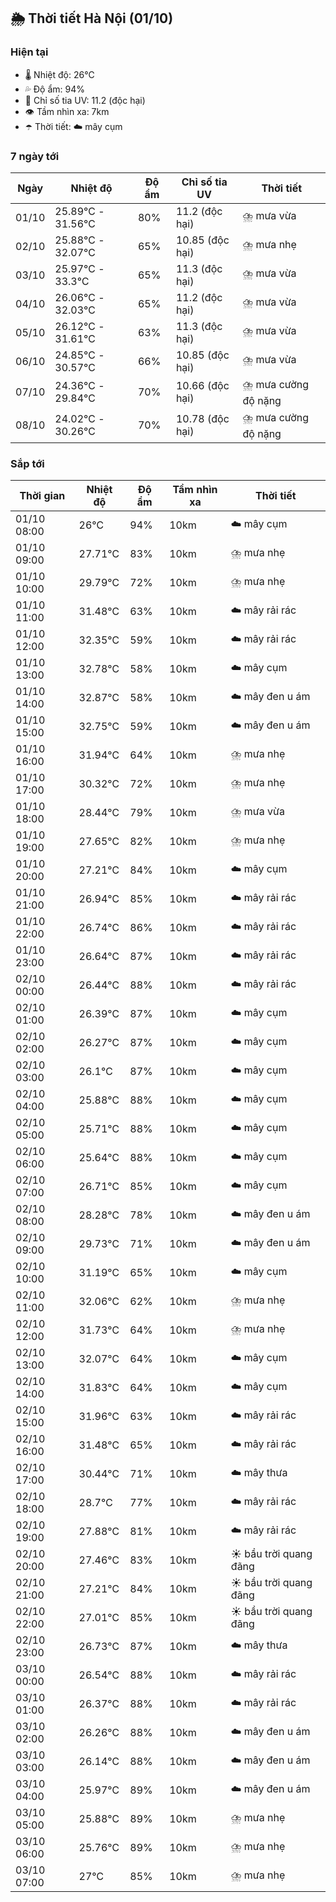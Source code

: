## 🌦️ Thời tiết Hà Nội (01/10)

### Hiện tại

- 🌡️ Nhiệt độ: 26℃
- 💦 Độ ẩm: 94%
- 🌟 Chỉ số tia UV: 11.2 (độc hại)
- 👁️ Tầm nhìn xa: 7km
- ☂️ Thời tiết: ☁️ mây cụm

### 7 ngày tới

| Ngày | Nhiệt độ | Độ ẩm | Chỉ số tia UV | Thời tiết |
| --- | --- | --- | --- | --- |
| 01/10 | 25.89℃ - 31.56℃ | 80% | 11.2 (độc hại) | ⛈️ mưa vừa |
| 02/10 | 25.88℃ - 32.07℃ | 65% | 10.85 (độc hại) | ⛈️ mưa nhẹ |
| 03/10 | 25.97℃ - 33.3℃ | 65% | 11.3 (độc hại) | ⛈️ mưa vừa |
| 04/10 | 26.06℃ - 32.03℃ | 65% | 11.2 (độc hại) | ⛈️ mưa vừa |
| 05/10 | 26.12℃ - 31.61℃ | 63% | 11.3 (độc hại) | ⛈️ mưa vừa |
| 06/10 | 24.85℃ - 30.57℃ | 66% | 10.85 (độc hại) | ⛈️ mưa vừa |
| 07/10 | 24.36℃ - 29.84℃ | 70% | 10.66 (độc hại) | ⛈️ mưa cường độ nặng |
| 08/10 | 24.02℃ - 30.26℃ | 70% | 10.78 (độc hại) | ⛈️ mưa cường độ nặng |

### Sắp tới

| Thời gian | Nhiệt độ | Độ ẩm | Tầm nhìn xa | Thời tiết |
| --- | --- | --- | --- | --- |
| 01/10 08:00 | 26℃ | 94% | 10km | ☁️ mây cụm |
| 01/10 09:00 | 27.71℃ | 83% | 10km | ⛈️ mưa nhẹ |
| 01/10 10:00 | 29.79℃ | 72% | 10km | ⛈️ mưa nhẹ |
| 01/10 11:00 | 31.48℃ | 63% | 10km | ☁️ mây rải rác |
| 01/10 12:00 | 32.35℃ | 59% | 10km | ☁️ mây rải rác |
| 01/10 13:00 | 32.78℃ | 58% | 10km | ☁️ mây cụm |
| 01/10 14:00 | 32.87℃ | 58% | 10km | ☁️ mây đen u ám |
| 01/10 15:00 | 32.75℃ | 59% | 10km | ☁️ mây đen u ám |
| 01/10 16:00 | 31.94℃ | 64% | 10km | ⛈️ mưa nhẹ |
| 01/10 17:00 | 30.32℃ | 72% | 10km | ⛈️ mưa nhẹ |
| 01/10 18:00 | 28.44℃ | 79% | 10km | ⛈️ mưa vừa |
| 01/10 19:00 | 27.65℃ | 82% | 10km | ⛈️ mưa nhẹ |
| 01/10 20:00 | 27.21℃ | 84% | 10km | ☁️ mây cụm |
| 01/10 21:00 | 26.94℃ | 85% | 10km | ☁️ mây rải rác |
| 01/10 22:00 | 26.74℃ | 86% | 10km | ☁️ mây rải rác |
| 01/10 23:00 | 26.64℃ | 87% | 10km | ☁️ mây rải rác |
| 02/10 00:00 | 26.44℃ | 88% | 10km | ☁️ mây rải rác |
| 02/10 01:00 | 26.39℃ | 87% | 10km | ☁️ mây cụm |
| 02/10 02:00 | 26.27℃ | 87% | 10km | ☁️ mây cụm |
| 02/10 03:00 | 26.1℃ | 87% | 10km | ☁️ mây cụm |
| 02/10 04:00 | 25.88℃ | 88% | 10km | ☁️ mây cụm |
| 02/10 05:00 | 25.71℃ | 88% | 10km | ☁️ mây cụm |
| 02/10 06:00 | 25.64℃ | 88% | 10km | ☁️ mây cụm |
| 02/10 07:00 | 26.71℃ | 85% | 10km | ☁️ mây cụm |
| 02/10 08:00 | 28.28℃ | 78% | 10km | ☁️ mây đen u ám |
| 02/10 09:00 | 29.73℃ | 71% | 10km | ☁️ mây đen u ám |
| 02/10 10:00 | 31.19℃ | 65% | 10km | ☁️ mây cụm |
| 02/10 11:00 | 32.06℃ | 62% | 10km | ⛈️ mưa nhẹ |
| 02/10 12:00 | 31.73℃ | 64% | 10km | ⛈️ mưa nhẹ |
| 02/10 13:00 | 32.07℃ | 64% | 10km | ☁️ mây cụm |
| 02/10 14:00 | 31.83℃ | 64% | 10km | ☁️ mây cụm |
| 02/10 15:00 | 31.96℃ | 63% | 10km | ☁️ mây rải rác |
| 02/10 16:00 | 31.48℃ | 65% | 10km | ☁️ mây rải rác |
| 02/10 17:00 | 30.44℃ | 71% | 10km | ☁️ mây thưa |
| 02/10 18:00 | 28.7℃ | 77% | 10km | ☁️ mây rải rác |
| 02/10 19:00 | 27.88℃ | 81% | 10km | ☁️ mây rải rác |
| 02/10 20:00 | 27.46℃ | 83% | 10km | ☀️ bầu trời quang đãng |
| 02/10 21:00 | 27.21℃ | 84% | 10km | ☀️ bầu trời quang đãng |
| 02/10 22:00 | 27.01℃ | 85% | 10km | ☀️ bầu trời quang đãng |
| 02/10 23:00 | 26.73℃ | 87% | 10km | ☁️ mây thưa |
| 03/10 00:00 | 26.54℃ | 88% | 10km | ☁️ mây rải rác |
| 03/10 01:00 | 26.37℃ | 88% | 10km | ☁️ mây rải rác |
| 03/10 02:00 | 26.26℃ | 88% | 10km | ☁️ mây đen u ám |
| 03/10 03:00 | 26.14℃ | 88% | 10km | ☁️ mây đen u ám |
| 03/10 04:00 | 25.97℃ | 89% | 10km | ☁️ mây đen u ám |
| 03/10 05:00 | 25.88℃ | 89% | 10km | ⛈️ mưa nhẹ |
| 03/10 06:00 | 25.76℃ | 89% | 10km | ⛈️ mưa nhẹ |
| 03/10 07:00 | 27℃ | 85% | 10km | ⛈️ mưa nhẹ |
